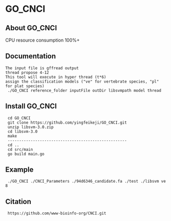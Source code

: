 # GO_CNCI
## About GO_CNCI
 CPU resource consumption 100%+

## Documentation
```
The input file is gffread output
thread propose 4-12
This tool will execute in hyper thread (t*6)
assign the classification models ("ve" for vertebrate species, "pl" for plat species)
 ./GO_CNCI reference_folder inputFile outDir libsvmpath model thread
```
## Install GO_CNCI
```
 cd GO_CNCI
 git clone https://github.com/yingfeikeji/GO_CNCI.git
 unzip libsvm-3.0.zip
 cd libsvm-3.0
 make
 ----------------------------------------------------
 cd ..
 cd src/main
 go build main.go
```

## Example
```
 ./GO_CNCI ./CNCI_Parameters ./94d6346_candidate.fa ./test ./libsvm ve 8
```
## Citation
```
 https://github.com/www-bioinfo-org/CNCI.git
```
